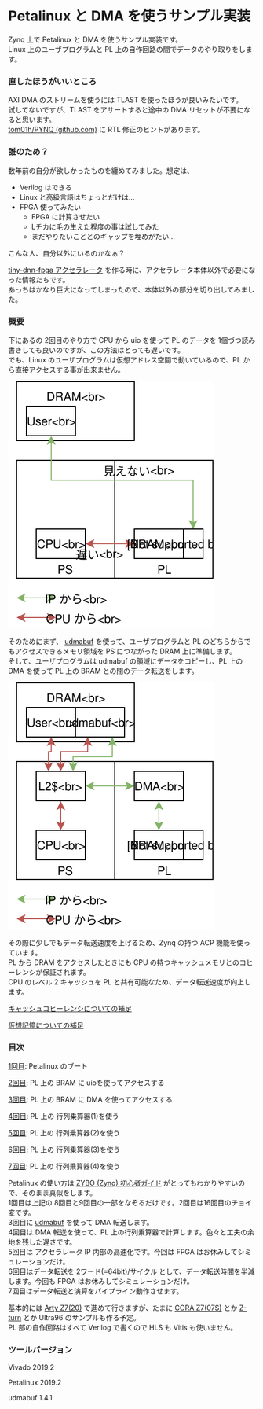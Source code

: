 # Petalinux と DMA を使うサンプル実装

Zynq 上で Petalinux と DMA を使うサンプル実装です。  
Linux 上のユーザプログラムと PL 上の自作回路の間でデータのやり取りをします。

### 直したほうがいいところ

AXI DMA のストリームを使うには TLAST を使ったほうが良いみたいです。  
試してないですが、TLAST をアサートすると途中の DMA リセットが不要になると思います。  
[tom01h/PYNQ (github.com)](https://github.com/tom01h/PYNQ) に RTL 修正のヒントがあります。

### 誰のため？

数年前の自分が欲しかったものを纏めてみました。想定は、

- Verilog はできる
- Linux と高級言語はちょっとだけは…
- FPGA 使ってみたい
  - FPGA に計算させたい
  - Lチカに毛の生えた程度の事は試してみた
  - まだやりたいこととのギャップを埋めがたい…

こんな人、自分以外にいるのかなぁ？

[tiny-dnn-fpga アクセラレータ](https://github.com/tom01h/tiny-dnn-fpga) を作る時に、アクセラレータ本体以外で必要になった情報たちです。  
あっちはかなり巨大になってしまったので、本体以外の部分を切り出してみました。

### 概要

下にあるの 2回目のやり方で CPU から uio を使って PL のデータを 1個づつ読み書きしても良いのですが、この方法はとっても遅いです。  
でも、Linux のユーザプログラムは仮想アドレス空間で動いているので、PL から直接アクセスする事が出来ません。

![pio](pio.svg)

そのためにまず、 [udmabuf](https://github.com/ikwzm/udmabuf/blob/master/Readme.ja.md)  を使って、ユーザプログラムと PL のどちらからでもアクセスできるメモリ領域を PS につながった DRAM 上に準備します。  
そして、ユーザプログラムは udmabuf の領域にデータをコピーし、PL 上の DMA を使って PL 上の BRAM との間のデータ転送をします。

![dma](dma.svg)

その際に少しでもデータ転送速度を上げるため、Zynq の持つ ACP 機能を使っています。  
PL から DRAM をアクセスしたときにも CPU の持つキャッシュメモリとのコヒーレンシが保証されます。  
CPU のレベル 2 キャッシュを PL と共有可能なため、データ転送速度が向上します。

[キャッシュコヒーレンシについての補足](https://github.com/tom01h/TIL/blob/master/petalinux_dma/Cache/)

[仮想記憶についての補足](https://github.com/tom01h/TIL/blob/master/petalinux_dma/MMU/)

### 目次

[1回目](https://github.com/tom01h/TIL/tree/master/petalinux_dma/Doc/1_Boot): Petalinux のブート

[2回目](https://github.com/tom01h/TIL/tree/master/petalinux_dma/Doc/2_uio): PL 上の BRAM に uioを使ってアクセスする

[3回目](https://github.com/tom01h/TIL/tree/master/petalinux_dma/Doc/3_dma): PL 上の BRAM に DMA を使ってアクセスする

[4回目](https://github.com/tom01h/TIL/tree/master/petalinux_dma/Doc/4_gemm1): PL 上の 行列乗算器(1)を使う

[5回目](https://github.com/tom01h/TIL/tree/master/petalinux_dma/Doc/5_gemm2): PL 上の 行列乗算器(2)を使う

[6回目](https://github.com/tom01h/TIL/tree/master/petalinux_dma/Doc/6_gemm3): PL 上の 行列乗算器(3)を使う

[7回目](https://github.com/tom01h/TIL/tree/master/petalinux_dma/Doc/7_gemm4): PL 上の 行列乗算器(4)を使う

Petalinux の使い方は [ZYBO (Zynq) 初心者ガイド](https://qiita.com/iwatake2222/items/966f252f6ca954aff08b) がとってもわかりやすいので、そのまま真似をします。  
1回目は上記の 8回目と9回目の一部をなぞるだけです。2回目は16回目のチョイ変です。  
3回目に [udmabuf](https://github.com/ikwzm/udmabuf/blob/master/Readme.ja.md) を使って DMA 転送します。  
4回目は DMA 転送を使って、PL 上の行列乗算器で計算します。色々と工夫の余地を残した遅さです。  
5回目は アクセラレータ IP 内部の高速化です。今回は FPGA はお休みしてシミュレーションだけ。  
6回目はデータ転送を 2ワード(=64bit)/サイクル として、データ転送時間を半減します。今回も FPGA はお休みしてシミュレーションだけ。  
7回目はデータ転送と演算をパイプライン動作させます。

基本的には [Arty Z7(20)](http://akizukidenshi.com/catalog/g/gM-11921/) で進めて行きますが、たまに [CORA Z7(07S)](http://akizukidenshi.com/catalog/g/gM-13489/) とか [Z-turn](https://www.mouser.jp/ProductDetail/MYIR/MYS-7Z020-C-S?qs=sGAEpiMZZMspCjQQiuQ1fFTDrDpp2YD1BAGzL8zwYgeMsEw87QCFMw==) とか Ultra96 のサンプルも作る予定。  
PL 部の自作回路はすべて Verilog で書くので HLS も Vitis も使いません。

### ツールバージョン

Vivado 2019.2

Petalinux 2019.2

udmabuf 1.4.1